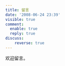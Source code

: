 ```yaml
---
title: 留言
date: '2008-06-24 23:39'
visible: true
comment:
  enable: true
  reply: true
discuss:
    reverse: true
---
```


欢迎留言。
